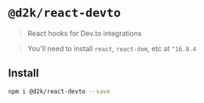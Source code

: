 # `@d2k/react-devto`

> React hooks for Dev.to integrations

> You'll need to install `react`, `react-dom`, etc at `^16.8.4`

## Install

```sh
npm i @d2k/react-devto --save
```

